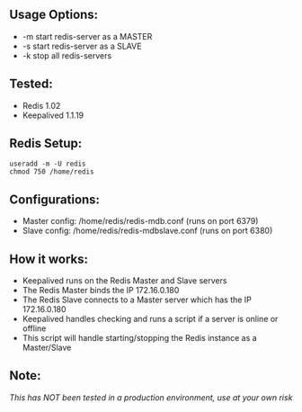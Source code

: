 ## Usage Options:
-   -m    start redis-server as a MASTER
-   -s    start redis-server as a SLAVE
-   -k    stop all redis-servers

## Tested:

- Redis 1.02
- Keepalived 1.1.19

## Redis Setup:

    useradd -m -U redis
    chmod 750 /home/redis

## Configurations:

- Master config: /home/redis/redis-mdb.conf (runs on port 6379)
- Slave config:  /home/redis/redis-mdbslave.conf (runs on port 6380)

## How it works:

- Keepalived runs on the Redis Master and Slave servers
- The Redis Master binds the IP 172.16.0.180
- The Redis Slave connects to a Master server which has the IP 172.16.0.180
- Keepalived handles checking and runs a script if a server is online or offline
- This script will handle starting/stopping the Redis instance as a Master/Slave

## Note:

*This has NOT been tested in a production environment, use at your own risk*